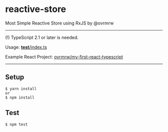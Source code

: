 # reactive-store
Most Simple Reactive Store using RxJS by @ovrmrw

---

(!) TypeScript 2.1 or later is needed.

Usage: [__test__/index.ts](https://github.com/ovrmrw/reactive-store/blob/master/__test__/index.ts)

Example React Project: [ovrmrw/my-first-react-typescript](https://github.com/ovrmrw/my-first-react-typescript)

---

## Setup
```
$ yarn install
or
$ npm install
```

## Test
```
$ npm test
```
